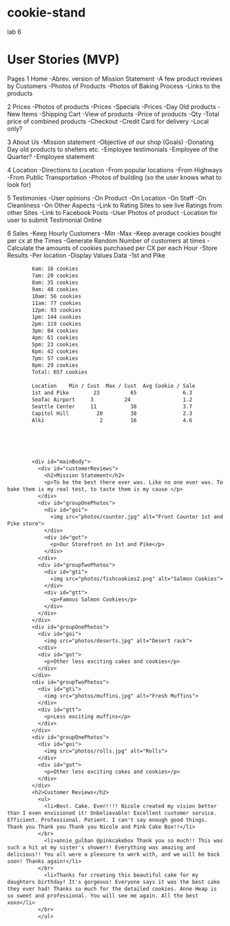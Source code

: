 # cookie-stand
lab 6

# User Stories (MVP)
Pages
1  Home
    -Abrev. version of Mission Statement
    -A few product reviews by Customers
    -Photos of Products
      -Photos of Baking Process
        -Links to the products

2  Prices
    -Photos of products
      -Prices
    -Specials
      -Prices
      -Day Old products
      -New Items
    -Shipping Cart
      -View of products
      -Price of products
        -Qty
        -Total price of combined products
        -Checkout
          -Credit Card for delivery
            -Local only?

3  About Us
    -Mission statement
      -Objective of our shop (Goals)
      -Donating Day old products to shelters etc.
    -Employee testimonials
    -Employee of the Quarter?
      -Employee statement

4  Location
    -Directions to Location
      -From popular locations
      -From Highways
      -From Public Transportation
    -Photos of building (so the user knows what to look for)

5  Testimonies
    -User opinions
      -On Product
      -On Location
      -On Staff
      -On Cleanliness
      -On Other Aspects
    -Link to Rating Sites to see live Ratings from other Sites
    -Link to Facebook Posts
      -User Photos of product
    -Location for user to submit Testimonial Online

6   Sales
    -Keep Hourly Customers
      -Min
      -Max
      -Keep average cookies bought per cx at the Times
    -Generate Random Number of customers at times
    -Calculate the amounts of cookies purchased per CX per each Hour
    -Store Results
      -Per location
        -Display Values
         Data
          -1st and Pike

            6am: 16 cookies
            7am: 20 cookies
            8am: 35 cookies
            9am: 48 cookies
            10am: 56 cookies
            11am: 77 cookies
            12pm: 93 cookies
            1pm: 144 cookies
            2pm: 119 cookies
            3pm: 84 cookies
            4pm: 61 cookies
            5pm: 23 cookies
            6pm: 42 cookies
            7pm: 57 cookies
            8pm: 29 cookies
            Total: 657 cookies

            Location	Min / Cust	Max / Cust	Avg Cookie / Sale
            1st and Pike	    23	        65	             6.3
            SeaTac Airport	   3  	      24	             1.2
            Seattle Center	   11	        38	             3.7
            Capitol Hill	     20	        38	             2.3
            Alki	              2	        16	             4.6





            <div id="mainBody">
              <div id="customerReviews">
                <h2>Mission Statement</h2>
                <p>To be the best there ever was. Like no one ever was. To bake them is my real test, to taste them is my cause </p>
              </div>
              <div id="groupOnePhotos">
                <div id="goi">
                  <img src="photos/counter.jpg" alt="Front Counter 1st and Pike store">
                </div>
                <div id="got">
                  <p>Our Storefront on 1st and Pike</p>
                </div>
              </div>
              <div id="groupTwoPhotos">
                <div id="gti">
                  <img src="photos/fishcookies2.png" alt="Salmon Cookies">
                </div>
                <div id="gtt">
                  <p>Famous Salmon Cookies</p>
                </div>
              </div>
            </div>
            <div id="groupOnePhotos">
              <div id="goi">
                <img src="photos/deserts.jpg" alt="Desert rack">
              </div>
              <div id="got">
                <p>Other less exciting cakes and cookies</p>
              </div>
            </div>
            <div id="groupTwoPhotos">
              <div id="gti">
                <img src="photos/muffins.jpg" alt="Fresh Muffins">
              </div>
              <div id="gtt">
                <p>Less exciting muffins</p>
              </div>
            </div>
            <div id="groupOnePhotos">
              <div id="goi">
                <img src="photos/rolls.jpg" alt="Rolls">
              </div>
              <div id="got">
                <p>Other less exciting cakes and cookies</p>
              </div>
            </div>
            <h2>Customer Reviews</h2>
              <ul>
                <li>Best. Cake. Ever!!!! Nicole created my vision better than I even envisioned it! Unbelievable! Excellent customer service. Efficient. Professional. Patient. I can't say enough good things. Thank you Thank you Thank you Nicole and Pink Cake Box!!</li>
              </br>
                <li>annie_gulban @pinkcakebox Thank you so much!! This was such a hit at my sister's shower!! Everything was amazing and delicious!! You all were a pleasure to work with, and we will be back soon! Thanks again!</li>
              </br>
                <li>Thanks for creating this beautiful cake for my daughters birthday! It's gorgeous! Everyone says it was the best cake they ever had! Thanks so much for the detailed cookies. Anne Heap is so sweet and professional. You will see me again. All the best xoxo</li>
              </br>
              </ul>
